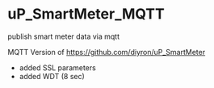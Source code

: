 # uP_SmartMeter_MQTT
publish smart meter data via mqtt

MQTT Version of https://github.com/diyron/uP_SmartMeter

- added SSL parameters
- added WDT (8 sec) 
